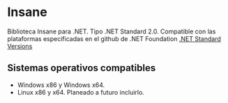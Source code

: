 # Insane
Biblioteca Insane para .NET. Tipo .NET Standard 2.0. Compatible con las plataformas especificadas en el github de .NET Foundation [.NET Standard Versions](https://github.com/dotnet/standard/blob/master/docs/versions.md) 

## Sistemas operativos compatibles
* Windows x86 y Windows x64.
* Linux x86 y x64. Planeado a futuro incluirlo.
